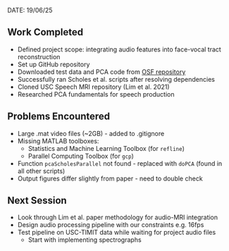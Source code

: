 DATE: 19/06/25

## Work Completed

- Defined project scope: integrating audio features into face-vocal tract reconstruction
- Set up GitHub repository
- Downloaded test data and PCA code from [OSF repository](https://osf.io/3m5pr/files/osfstorage)
- Successfully ran Scholes et al. scripts after resolving dependencies
- Cloned USC Speech MRI repository (Lim et al. 2021)
- Researched PCA fundamentals for speech production

## Problems Encountered

- Large .mat video files (~2GB) - added to .gitignore
- Missing MATLAB toolboxes:
    - Statistics and Machine Learning Toolbox (for `refline`)
    - Parallel Computing Toolbox (for `gcp`)
- Function `pcaScholesParallel` not found - replaced with `doPCA` (found in all other scripts)
- Output figures differ slightly from paper - need to double check 

## Next Session

- Look through Lim et al. paper methodology for audio-MRI integration
- Design audio processing pipeline with our constraints e.g. 16fps 
- Test pipeline on USC-TIMIT data while waiting for project audio files
	- Start with implementing spectrographs 
